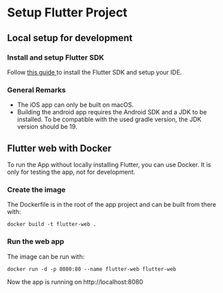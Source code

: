 # Setup Flutter Project
## Local setup for development

### Install and setup Flutter SDK
Follow [this guide ](https://docs.flutter.dev/get-started/install) to install the Flutter SDK and setup your IDE.

### General Remarks
- The iOS app can only be built on macOS.
- Building the android app requires the Android SDK and a JDK to be installed. To be compatible with the used gradle version, the JDK version should be 19.

## Flutter web with Docker

To run the App without locally installing Flutter, you can use Docker. It is only for testing the app, not for development.


### Create the image
The Dockerfile is in the root of the app project and can be built from there with:

```console
docker build -t flutter-web .
 ```

### Run the web app
The  image can be run with:
```console 
docker run -d -p 8080:80 --name flutter-web flutter-web
```
Now the app is running on http://localhost:8080